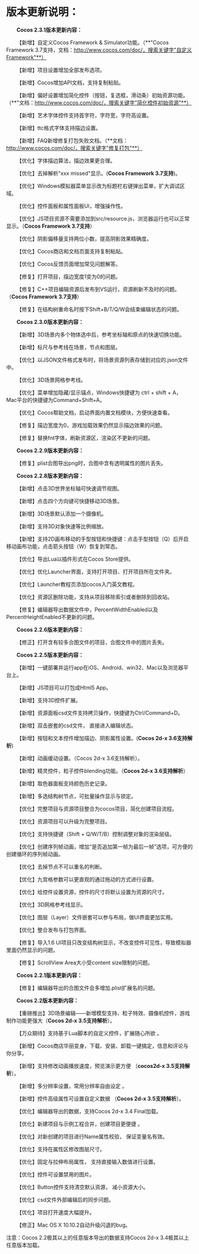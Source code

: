 # **版本更新说明：** #

**&emsp;&emsp;Cocos 2.3.1版本更新内容：**


 &emsp;&emsp;【新增】自定义Cocos Framework & Simulator功能。（**"Cocos Framework 3.7支持，文档：http://www.cocos.com/doc/，搜索关键字"自定义Framework"**）

 &emsp;&emsp;【新增】项目设置增加全部发布选项。

 &emsp;&emsp;【新增】Cocos增加API文档，支持复制粘贴。

 &emsp;&emsp;【新增】偏好设置增加简化控件（按钮，复选框，滑动条）初始资源功能。（**"文档：http://www.cocos.com/doc/，搜索关键字"简化控件初始资源"**）

 &emsp;&emsp;【新增】艺术字体控件支持首字符，字符宽，字符高设置。
 
 &emsp;&emsp;【新增】ttc格式字体支持描边设置。

 &emsp;&emsp;【新增】FAQ新增修复打包失败文档。（**文档：http://www.cocos.com/doc/，搜索关键字"修复打包"**）

 &emsp;&emsp;【优化】字体描边算法，描边效果更合理。


 &emsp;&emsp;【优化】去掉解析"xxx missed"显示。(**Cocos Framework 3.7支持**)。


 &emsp;&emsp;【优化】Windows模拟器菜单显示改为标题栏右键弹出菜单，扩大调试区域。


 &emsp;&emsp;【优化】控件面板和属性面板UI，增强操作性。


 &emsp;&emsp;【优化】JS项目资源不需要添加到src/resource.js，浏览器运行也可以正常显示。（**Cocos Framework 3.7支持**）



 &emsp;&emsp;【优化】阴影偏移量支持两位小数，提高阴影效果精确度。


 &emsp;&emsp;【优化】Cocos商店和文档页面支持复制粘贴。


 &emsp;&emsp;【优化】Cocos反馈页面增加常见问题解答。


 &emsp;&emsp;【修复】打开项目，描边宽度1变为0的问题。


 &emsp;&emsp;【修复】C++项目编辑资源后发布到VS运行，资源刷新不及时的问题。（**Cocos Framework 3.7支持**）


 &emsp;&emsp;【修复】在结构树重命名时按下Shift+B/T/Q/W会结束编辑状态的问题。

**&emsp;&emsp;Cocos 2.3.0版本更新内容：**

 &emsp;&emsp;【新增】3D场景内多个物体选中后，参考坐标轴和原点的快速切换功能。

 &emsp;&emsp;【新增】标尺与参考线在场景，节点和图层。

 &emsp;&emsp;【优化】以JSON文件格式发布时，将场景资源列表存储到对应的.json文件中。

 &emsp;&emsp;【优化】3D场景网格参考线。

 &emsp;&emsp;【优化】菜单增加隐藏/显示锚点，Windows快捷键为 ctrl + shift + A，
Mac平台的快捷键为Command+Shift+A。

 &emsp;&emsp;【优化】Cocos帮助文档，启动界面内置文档模块，方便快速查看。

 &emsp;&emsp;【修复】描边宽度为0，游戏加载效果仍然显示描边效果的问题。

 &emsp;&emsp;【修复】替换fnt字体，刷新资源区，渲染区不更新的问题。


**&emsp;&emsp;Cocos 2.2.9版本更新内容：**

 &emsp;&emsp;【修复】plist合图导出png时，合图中含有透明属性的图片丢失。

**&emsp;&emsp;Cocos 2.2.8版本更新内容：**

 &emsp;&emsp;【新增】点击3D世界坐标轴可快速调节视图。

 &emsp;&emsp;【新增】点击四个方向键可快捷移动3D场景。

 &emsp;&emsp;【新增】3D场景默认添加一个摄像机。

 &emsp;&emsp;【新增】支持3D对象快速等比例缩放。

 &emsp;&emsp;【新增】支持2D画布移动的手型按钮和快捷键：点击手型按钮（Q）后开启移动画布功能，点击箭头按钮（W）恢复到常态。

 &emsp;&emsp;【优化】导出Lua以插件形式在Cocos Store提供。

 &emsp;&emsp;【优化】优化Launcher界面，支持打开项目、打开项目所在文件夹。

 &emsp;&emsp;【优化】Launcher教程页添加cocos入门英文教程。

 &emsp;&emsp;【优化】资源区删除功能，支持从项目移除索引或者删除到回收站。

 &emsp;&emsp;【修复】编辑器导出数据文件中，PercentWidthEnabled以及PercentHeightEnabled不更新的问题。

**&emsp;&emsp;Cocos 2.2.6版本更新内容：**
	
 &emsp;&emsp;【修正】打开含有较多合图文件的项目，合图文件中的图片丢失。

**&emsp;&emsp;Cocos 2.2.5版本更新内容：**
									
 &emsp;&emsp;【新增】一键部署并运行app在iOS、Android、win32、Mac以及浏览器平台上。

 &emsp;&emsp;【新增】JS项目可以打包成Html5​ App。

 &emsp;&emsp;【新增】支持3D控件扩展。

 &emsp;&emsp;【新增】资源面板csd文件支持拷贝操作，快捷键为Ctrl/Command+D。

 &emsp;&emsp;【新增】双击嵌套的csd文件， 直接进入编辑状态。

 &emsp;&emsp;【新增】按钮和文本控件增加描边、阴影属性设置。(**Cocos 2d-x 3.6支持解析**)

 &emsp;&emsp;【新增】动画缓动设置。（Cocos 2d-x 3.6支持解析）。

 &emsp;&emsp;【新增】精灵控件，粒子控件blending功能。（**Cocos 2d-x 3.6支持解析**）

 &emsp;&emsp;【新增】取色器面板支持颜色历史记录。

 &emsp;&emsp;【新增】多选结构树节点，可批量操作显示与锁定。

 &emsp;&emsp;【优化】完整项目与资源项目整合为cocos项目，简化创建项目流程。

 &emsp;&emsp;【优化】资源项目可以升级为完整项目。

 &emsp;&emsp;【优化】支持快捷键（Shift + Q/W/T/B）控制调整对象的渲染层级​。

 &emsp;&emsp;【优化】创建序列帧动画，增加“是否追加第一帧为最后一帧”选项，可方便的创建循环的序列帧动画。
 
 &emsp;&emsp;【优化】去掉节点不可以重名的判断。

 &emsp;&emsp;【优化】九宫格参数可以更直观的通过拖动的方式进行设置。

 &emsp;&emsp;【优化】给控件设置资源，控件的尺寸将默认设置为资源的尺寸。

 &emsp;&emsp;【优化】3D网格参考线显示。

 &emsp;&emsp;【优化】图层（Layer）文件嵌套可以参与布局，做UI界面更加实用。

 &emsp;&emsp;【优化】整合发布与打包界面。​

 &emsp;&emsp;【修复】导入1.6 UI项目只改变结构树显示，不改变控件可见性，导致模拟器里面仍然显示的问题。

 &emsp;&emsp;【修复】ScrollView Area大小受content size限制的问题。						
																		
**&emsp;&emsp;Cocos 2.2.1版本更新内容：**
    
 &emsp;&emsp;【修复】编辑器导出的合图文件会多增加.plist扩展名的问题。

**&emsp;&emsp;Cocos 2.2版本更新内容：**
	
 &emsp;&emsp;【重磅推出】3D场景编辑——新增模型支持、粒子特效、摄像机控件，游戏制作功能更强大（**Cocos 2d-x 3.5支持解析**）。

 &emsp;&emsp;【万众期待】支持基于Lua脚本的自定义控件，扩展随心所欲 。

 &emsp;&emsp;【新增】Cocos商店华丽变身，下载、安装、卸载一键搞定，信息和评论与你分享。

 &emsp;&emsp;【新增】支持修改动画播放速度，预览演示更方便 （**cocos2d-x 3.5支持解析**）。

 &emsp;&emsp;【新增】多分辨率设置，常用分辨率自由设定 。
 
 &emsp;&emsp;【新增】控件高级属性可设置自定义数据 （**Cocos 2d-x 3.5支持解析**）。

 &emsp;&emsp;【优化】编辑器导出的数据，支持Cocos 2d-x 3.4 Final加载。
 
 &emsp;&emsp;【优化】新建项目与示例工程合并，创建项目更便捷 。

 &emsp;&emsp;【优化】对新创建的项目进行Name属性校验， 保证变量名有效。

 &emsp;&emsp;【优化】支持在属性区修改图层尺寸。

 &emsp;&emsp;【优化】固定与拉伸布局属性， 支持直接输入数值进行设置。

 &emsp;&emsp;【优化】控件可设置禁用的图片。

 &emsp;&emsp;【优化】Button控件支持清空默认资源， 减小资源大小。

 &emsp;&emsp;【优化】csd文件外部编辑后的同步问题。
 
 &emsp;&emsp;【优化】项目打开速度大幅提升。

 &emsp;&emsp;【修正】Mac OS X 10.10.2自动升级闪退的bug。


注意：Cocos 2.2极其以上的任意版本导出的数据支持Cocos 2d-x 3.4极其以上任意版本加载。
